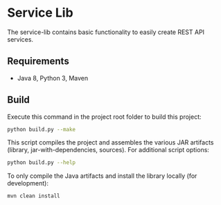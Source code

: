 # Service Lib

The service-lib contains basic functionality to easily create REST API services.

## Requirements

- Java 8, Python 3, Maven

## Build

Execute this command in the project root folder to build this project:

```bash
python build.py --make
```

This script compiles the project and assembles the various JAR artifacts (library, jar-with-dependencies, sources). For additional script options:

```bash
python build.py --help
```

To only compile the Java artifacts and install the library locally (for development):

```bash
mvn clean install
```
